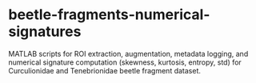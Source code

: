 # beetle-fragments-numerical-signatures
MATLAB scripts for ROI extraction, augmentation, metadata logging, and numerical signature computation (skewness, kurtosis, entropy, std) for Curculionidae and Tenebrionidae beetle fragment dataset.
